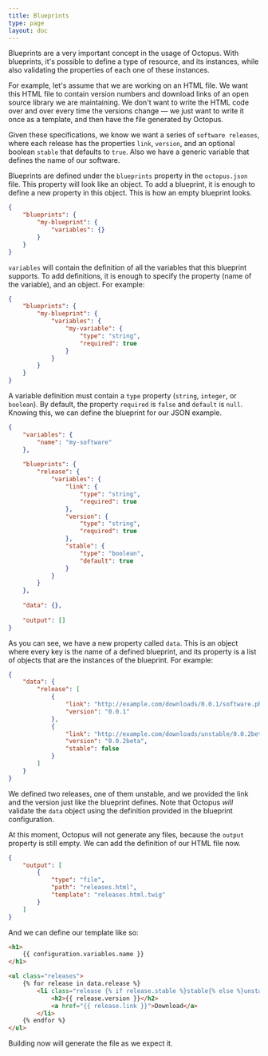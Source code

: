```yaml
---
title: Blueprints
type: page
layout: doc
---
```


Blueprints are a very important concept in the usage of Octopus. With blueprints, it's possible
to define a type of resource, and its instances, while also validating the properties 
of each one of these instances.

For example, let's assume that we are working on an HTML file. We want
this HTML file to contain version numbers and download links of an open source
library we are maintaining. We don't want to write the HTML code over and over 
every time the versions change &mdash; we just want to write it once as a template, 
and then have the file generated by Octopus.

Given these specifications, we know we want a series of `software releases`,
where each release has the properties `link`, `version`, and an optional boolean
`stable` that defaults to `true`. Also we have a generic variable that defines 
the name of our software.

Blueprints are defined under the `blueprints` property in the `octopus.json` file.
This property will look like an object. To add a blueprint, it is enough to define
a new property in this object. This is how an empty blueprint looks.

```json
{
    "blueprints": {
        "my-blueprint": {
            "variables": {}
        }
    }
}
```

`variables` will contain the definition of all the variables that this blueprint
supports. To add definitions, it is enough to specify the property (name of the variable),
and an object. For example:

```json
{
    "blueprints": {
        "my-blueprint": {
            "variables": {
                "my-variable": {
                    "type": "string",
                    "required": true
                }
            }
        }
    }
}
```

A variable definition must contain a `type` property (`string`, `integer`, or `boolean`). 
By default, the property `required` is `false` and `default` is `null`. Knowing this, we can 
define the blueprint for our JSON example.

```json
{
    "variables": {
        "name": "my-software"
    },
    
    "blueprints": {
        "release": {
            "variables": {
                "link": {
                    "type": "string",
                    "required": true
                },
                "version": {
                    "type": "string",
                    "required": true
                },
                "stable": {
                    "type": "boolean",
                    "default": true
                }
            }
        }
    },
    
    "data": {},
    
    "output": []
}
```

As you can see, we have a new property called `data`. This is an object where
every key is the name of a defined blueprint, and its property is a list of objects
that are the instances of the blueprint. For example:

```json
{
    "data": {
        "release": [
            {
                "link": "http://example.com/downloads/0.0.1/software.phar",
                "version": "0.0.1"
            },
            {
                "link": "http://example.com/downloads/unstable/0.0.2beta/software.phar",
                "version": "0.0.2beta",
                "stable": false
            }
        ]
    }
}
```

We defined two releases, one of them unstable, and we provided the link and the version
just like the blueprint defines. Note that Octopus _will_ validate the `data` object
using the definition provided in the blueprint configuration.

At this moment, Octopus will not generate any files, because the `output` property
is still empty. We can add the definition of our HTML file now.

```json
{
    "output": [
        {
            "type": "file",
            "path": "releases.html",
            "template": "releases.html.twig"
        }
    ]
}
```

And we can define our template like so:

```html
<h1>
    {{ configuration.variables.name }}
</h1>

<ul class="releases">
    {% for release in data.release %}
        <li class="release {% if release.stable %}stable{% else %}unstable{% endif %}">
            <h2>{{ release.version }}</h2>
            <a href="{{ release.link }}">Download</a>
        </li>
    {% endfor %}
</ul>
```

Building now will generate the file as we expect it.
